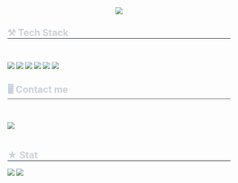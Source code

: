 
<div align= "center">
    <img src="https://capsule-render.vercel.app/api?type=rect&color=0:fbc2eb,100:a6c1ee&height=180&text=Hello!%20I'm%20SeonMi&animation=&fontColor=ffffff&fontSize=60" />
    </div>
    <div style="text-align: left;">
    <h2 style="border-bottom: 1px solid #21262d; color: #c9d1d9;"> ⚒️ Tech Stack </h2> <br><br> 
    <div style="margin: ; text-align: left;" "text-align: left;"> <img src="https://img.shields.io/badge/C-A8B9CC?style=for-the-badge&logo=C&logoColor=white">
          <img src="https://img.shields.io/badge/HTML5-E34F26?style=for-the-badge&logo=HTML5&logoColor=white">
          <img src="https://img.shields.io/badge/CSS3-1572B6?style=for-the-badge&logo=CSS3&logoColor=white">
          <img src="https://img.shields.io/badge/Python-3776AB?style=for-the-badge&logo=Python&logoColor=white">
          <img src="https://img.shields.io/badge/mysql-4479A1?style=for-the-badge&logo=mysql&logoColor=white">
          <img src="https://img.shields.io/badge/Figma-F24E1E?style=for-the-badge&logo=Figma&logoColor=white">
          </div>
    </div>
    <div style="text-align: left;">
    <h2 style="border-bottom: 1px solid #21262d; color: #c9d1d9;"> 🖥️ Contact me </h2> <br><br> 
    <div style="text-align: left;"> <a href=https://www.instagram.com/__nusim/> <img src="https://img.shields.io/badge/Instagram-E4405F?style=for-the-badge&logo=Instagram&logoColor=white&link=https://www.instagram.com/__nusim/"> </a>
          </div>  <br> 
    <div style="text-align: left;">  </div> 
    </div>
    <div style="text-align: left;"> 
    <h2 style="border-bottom: 1px solid #21262d; color: #c9d1d9;"> ★ Stat </h2> <div style="text-align: left;"> <img src="https://github-readme-stats.vercel.app/api?username=YangSeonMi&bg_color=60,f5f7fa,c3cfe2&title_color=000000&text_color=000000"
         /> <img src="https://github-readme-stats.vercel.app/api/top-langs/?username=YangSeonMi&layout=compact&bg_color=60,f5f7fa,c3cfe2&title_color=000000&text_color=000000"
           /> </div> 
    

    
